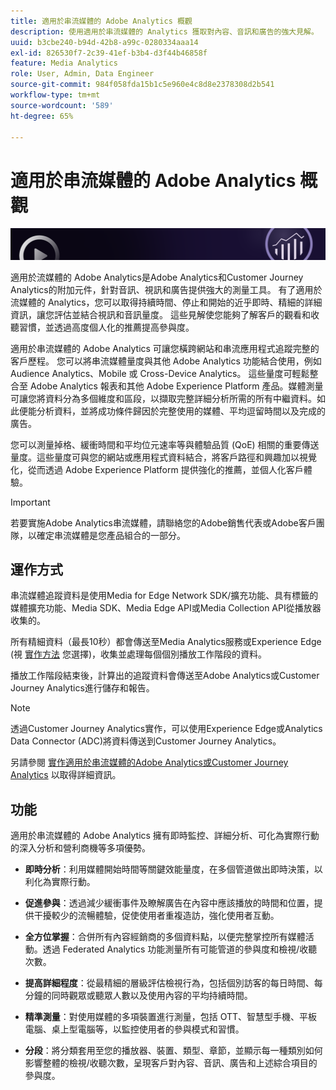 ```yaml
---
title: 適用於串流媒體的 Adobe Analytics 概觀
description: 使用適用於串流媒體的 Analytics 獲取對內容、音訊和廣告的強大見解。
uuid: b3cbe240-b94d-42b8-a99c-0280334aaa14
exl-id: 826530f7-2c39-41ef-b3b4-d3f44b46858f
feature: Media Analytics
role: User, Admin, Data Engineer
source-git-commit: 984f058fda15b1c5e960e4c8d8e2378308d2b541
workflow-type: tm+mt
source-wordcount: '589'
ht-degree: 65%

---
```


# 適用於串流媒體的 Adobe Analytics 概觀

![橫幅](./assets/media_analytics_banner.png)

適用於流媒體的 Adobe Analytics是Adobe Analytics和Customer Journey Analytics的附加元件，針對音訊、視訊和廣告提供強大的測量工具。 有了適用於流媒體的 Analytics，您可以取得持續時間、停止和開始的近乎即時、精細的詳細資訊，讓您評估並結合視訊和音訊量度。 這些見解使您能夠了解客戶的觀看和收聽習慣，並透過高度個人化的推薦提高參與度。

適用於串流媒體的 Adobe Analytics 可讓您橫跨網站和串流應用程式追蹤完整的客戶歷程。 您可以將串流媒體量度與其他 Adobe Analytics 功能結合使用，例如 Audience Analytics、Mobile 或 Cross-Device Analytics。 這些量度可輕鬆整合至 Adobe Analytics 報表和其他 Adobe Experience Platform 產品。媒體測量可讓您將資料分為多個維度和區段，以擷取完整詳細分析所需的所有中繼資料。如此便能分析資料，並將成功條件歸因於完整使用的媒體、平均逗留時間以及完成的廣告。

您可以測量掉格、緩衝時間和平均位元速率等與體驗品質 (QoE) 相關的重要傳送量度。這些量度可與您的網站或應用程式資料結合，將客戶路徑和興趣加以視覺化，從而透過 Adobe Experience Platform 提供強化的推薦，並個人化客戶體驗。

>[!IMPORTANT]
>
>若要實施Adobe Analytics串流媒體，請聯絡您的Adobe銷售代表或Adobe客戶團隊，以確定串流媒體是您產品組合的一部分。


## 運作方式

串流媒體追蹤資料是使用Media for Edge Network SDK/擴充功能、具有標籤的媒體擴充功能、Media SDK、Media Edge API或Media Collection API從播放器收集的。

所有精細資料（最長10秒）都會傳送至Media Analytics服務或Experience Edge (視 [實作方法](/help/implementation/overview.md) 您選擇)，收集並處理每個個別播放工作階段的資料。

播放工作階段結束後，計算出的追蹤資料會傳送至Adobe Analytics或Customer Journey Analytics進行儲存和報告。

>[!NOTE]
>
>透過Customer Journey Analytics實作，可以使用Experience Edge或Analytics Data Connector (ADC)將資料傳送到Customer Journey Analytics。


另請參閱 [實作適用於串流媒體的Adobe Analytics或Customer Journey Analytics](/help/implementation/overview.md) 以取得詳細資訊。

## 功能

適用於串流媒體的 Adobe Analytics 擁有即時監控、詳細分析、可化為實際行動的深入分析和營利商機等多項優勢。

* **即時分析**：利用媒體開始時間等關鍵效能量度，在多個管道做出即時決策，以利化為實際行動。

* **促進參與**：透過減少緩衝事件及瞭解廣告在內容中應該播放的時間和位置，提供干擾較少的流暢體驗，促使使用者重複造訪，強化使用者互動。

* **全方位掌握**：合併所有內容經銷商的多個資料點，以便完整掌控所有媒體活動。透過 Federated Analytics 功能測量所有可能管道的參與度和檢視/收聽次數。

* **提高詳細程度**：從最精細的層級評估檢視行為，包括個別訪客的每日時間、每分鐘的同時觀眾或聽眾人數以及使用內容的平均持續時間。

* **精準測量**：對使用媒體的多項裝置進行測量，包括 OTT、智慧型手機、平板電腦、桌上型電腦等，以監控使用者的參與模式和習慣。

* **分段**：將分類套用至您的播放器、裝置、類型、章節，並顯示每一種類別如何影響整體的檢視/收聽次數，呈現客戶對內容、音訊、廣告和上述綜合項目的參與度。
